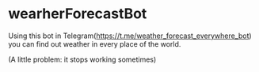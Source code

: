 # wearherForecastBot

Using this bot in Telegram(https://t.me/weather_forecast_everywhere_bot) you can find out weather in every place of the world.

(A little problem: it stops working sometimes)
